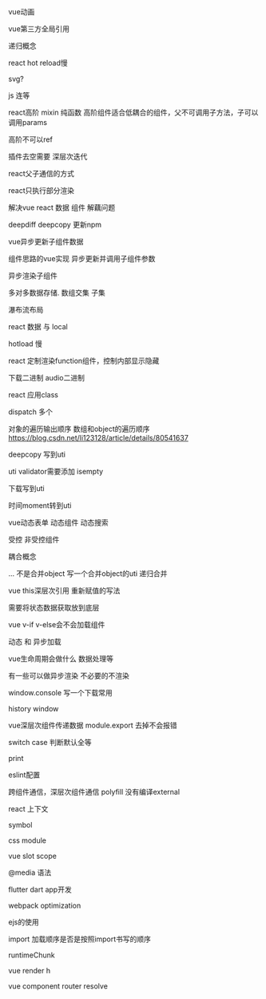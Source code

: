 vue动画

vue第三方全局引用

递归概念


react hot reload慢


svg?


js 连等

react高阶 mixin 纯函数 高阶组件适合低耦合的组件，父不可调用子方法，子可以调用params

高阶不可以ref



插件去空需要 深层次迭代


react父子通信的方式


react只执行部分渲染



解决vue react 数据 组件 解藕问题


deepdiff deepcopy 更新npm


vue异步更新子组件数据




组件思路的vue实现  异步更新并调用子组件参数

异步渲染子组件

多对多数据存储.
数组交集 子集


瀑布流布局

react 数据 与 local


hotload 慢


react 定制渲染function组件，控制内部显示隐藏


下载二进制 audio二进制


react 应用class


dispatch 多个


对象的遍历输出顺序  数组和object的遍历顺序
https://blog.csdn.net/li123128/article/details/80541637


deepcopy 写到uti


uti validator需要添加 isempty

下载写到uti


时间moment转到uti


vue动态表单 动态组件 动态搜索

受控 非受控组件

耦合概念


... 不是合并object 
写一个合并object的uti 递归合并


vue this深层次引用 重新赋值的写法

需要将状态数据获取放到底层


vue v-if v-else会不会加载组件 


动态 和 异步加载

vue生命周期会做什么 数据处理等

有一些可以做异步渲染 不必要的不渲染


window.console
写一个下载常用

history window 

vue深层次组件传递数据
module.export 去掉不会报错

switch case 判断默认全等

print


eslint配置

跨组件通信，深层次组件通信
polyfill 没有编译external

react 上下文


symbol

css module

vue slot scope

@media 语法

flutter dart app开发

webpack optimization


ejs的使用

import 加载顺序是否是按照import书写的顺序


runtimeChunk


vue render h

vue component router resolve